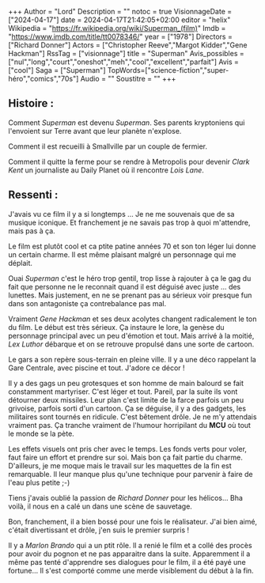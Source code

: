 +++
Author = "Lord"
Description = ""
notoc = true
VisionnageDate = ["2024-04-17"]
date = 2024-04-17T21:42:05+02:00
editor = "helix"
Wikipedia = "https://fr.wikipedia.org/wiki/Superman_(film)"
Imdb = "https://www.imdb.com/title/tt0078346/"
year = ["1978"]
Directors = ["Richard Donner"]
Actors = ["Christopher Reeve","Margot Kidder","Gene Hackman"]
RssTag = ["visionnage"]
title = "Superman"
Avis_possibles = ["nul","long","court","oneshot","meh","cool","excellent","parfait"]
Avis = ["cool"] 
Saga = ["Superman"]
TopWords=["science-fiction","super-héro","comics","70s"]
Audio = ""
Soustitre = ""
+++
## Histoire : 
Comment *Superman* est devenu *Superman*.
Ses parents kryptoniens qui l'envoient sur Terre avant que leur planète n'explose.

Comment il est recueilli à Smallville par un couple de fermier.

Comment il quitte la ferme pour se rendre à Metropolis pour devenir *Clark Kent* un journaliste au Daily Planet où il rencontre *Lois Lane*.

## Ressenti :
J'avais vu ce film il y a si longtemps …
Je ne me souvenais que de sa musique iconique.
Et franchement je ne savais pas trop à quoi m'attendre, mais pas à ça.

Le film est plutôt cool et ca ptite patine années 70 et son ton léger lui donne un certain charme.
Il est même plaisant malgré un personnage qui me déplait.

Ouai *Superman* c'est le héro trop gentil, trop lisse à rajouter à ça le gag du fait que personne ne le reconnait quand il est déguisé avec juste … des lunettes.
Mais justement, en ne se prenant pas au sérieux voir presque fun dans son antagoniste ça contrebalance pas mal.

Vraiment *Gene Hackman* et ses deux acolytes changent radicalement le ton du film.
Le début est très sérieux.
Ça instaure le lore, la genèse du personnage principal avec un peu d'émotion et tout.
Mais arrivé à la moitié, *Lex Luthor* débarque et on se retrouve propulsé dans une sorte de cartoon.

Le gars a son repère sous-terrain en pleine ville.
Il y a une déco rappelant la Gare Centrale, avec piscine et tout.
J'adore ce décor !

Il y a des gags un peu grotesques et son homme de main balourd se fait constamment martyriser.
C'est léger et tout.
Pareil, par la suite ils vont détourner deux missiles.
Leur plan c'est limite de la farce parfois un peu grivoise, parfois sorti d'un cartoon.
Ça se déguise, il y a des gadgets, les militaires sont tournés en ridicule.
C'est bêtement drôle.
Je ne m'y attendais vraiment pas.
Ça tranche vraiment de l'humour horripilant du **MCU** où tout le monde se la pète.

Les effets visuels ont pris cher avec le temps.
Les fonds verts pour voler, faut faire un effort et prendre sur soi.
Mais bon ça fait partie du charme.
D'ailleurs, je me moque mais le travail sur les maquettes de la fin est remarquable.
Il leur manque plus qu'une technique pour parvenir à faire de l'eau plus petite ;-)

Tiens j'avais oublié la passion de *Richard Donner* pour les hélicos…
Bha voilà, il nous en a calé un dans une scène de sauvetage.

Bon, franchement, il a bien bossé pour une fois le réalisateur.
J'ai bien aimé, c'était divertissant et drôle, j'en suis le premier surpris !

Il y a *Marlon Brando* qui a un ptit rôle.
Il a renié le film et a collé des procès pour avoir du pognon et ne pas apparaitre dans la suite.
Apparemment il a même pas tenté d'apprendre ses dialogues pour le film, il a été payé une fortune…
Il s'est comporté comme une merde visiblement du début à la fin.
